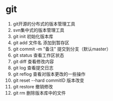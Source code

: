 # git
1. git开源的分布式的版本管理工具
2. svn集中式的版本管理工具
3. git init 初始化版本库
4. git add 文件名 添加到暂存区
5. git commit -m "备注" 提交到分支（默认master）
6. git status 查看工作区状态
7. git diff 查看修改内容
8. git log 查看提交日志
9. git reflog 查看对版本更改的一些操作
10. git reset --hard commitID 版本改变
11. git restore 撤销修改
12. git rm 删除版本库中的文件
